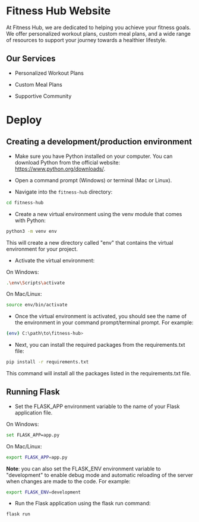 # Fitness Hub Website

At Fitness Hub, we are dedicated to helping you achieve your fitness goals. We offer personalized workout plans, custom meal plans, and a wide range of resources to support your journey towards a healthier lifestyle.

## Our Services

- Personalized Workout Plans

- Custom Meal Plans

- Supportive Community

# Deploy

## Creating a development/production environment

- Make sure you have Python installed on your computer. You can download Python from the official website: https://www.python.org/downloads/.

- Open a command prompt (Windows) or terminal (Mac or Linux).

- Navigate into the `fitness-hub` directory:

```sh
cd fitness-hub
```

- Create a new virtual environment using the venv module that comes with Python:

```sh
python3 -m venv env
```

This will create a new directory called "env" that contains the virtual environment for your project.

- Activate the virtual environment:

On Windows:

```sh
.\env\Scripts\activate
```

On Mac/Linux:

```sh
source env/bin/activate
```

- Once the virtual environment is activated, you should see the name of the environment in your command prompt/terminal prompt. For example:

```sh
(env) C:\path\to\fitness-hub>
```

- Next, you can install the required packages from the requirements.txt file:

```sh
pip install -r requirements.txt
```

This command will install all the packages listed in the requirements.txt file.

## Running Flask

- Set the FLASK_APP environment variable to the name of your Flask application file.

On Windows:

```sh
set FLASK_APP=app.py
```

On Mac/Linux:

```sh
export FLASK_APP=app.py
```

__Note__: you can also set the FLASK_ENV environment variable to "development" to enable debug mode and automatic reloading of the server when changes are made to the code. For example:

```sh
export FLASK_ENV=development
```

- Run the Flask application using the flask run command:

```sh
flask run
```
